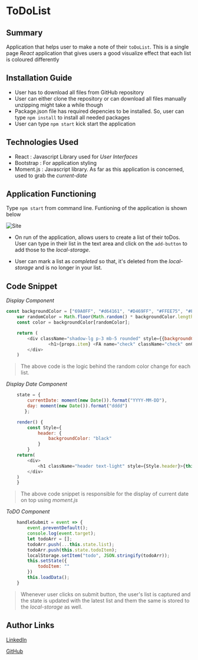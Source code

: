 # ToDoList

## Summary
Application that helps user to make a note of their `toDoList`. This is a single page *React* application that gives users a good visualize effect that each list is coloured differently

## Installation Guide
* User has to download all files from GitHub repository
* User can either clone the repository or can download all files manually unzipping might take a while though
* Package.json file has required depencies to be installed. So, user can type `npm install` to install all needed packages
* User can type `npm start` kick start the application

## Technologies Used
- React : Javascript Library used for *User Interfaces*
- Bootstrap : For application styling
- Moment.js : Javascript library. As far as this application is concerned, used to grab the *current-date*

## Application Functioning
Type `npm start` from command line. Funtioning of the application is shown below

![Site](React-App-gif.gif)

* On run of the application, allows users to create a list of their toDos. User can type in their list in the text area and click on the `add-button` to add those to the *local-storage*. 

* User can mark a list as *completed* so that, it's deleted from the *local-storage* and is no longer in your list.


## Code Snippet
*Display Component*

```Javascript
const backgroundColor = ["69A0FF", "#d64161", "#D469FF", "#FFEE75", "#FFEFB5", "#463B80"];
    var randomColor = Math.floor(Math.random() * backgroundColor.length);
    const color = backgroundColor[randomColor];

    return (
        <div className="shadow-lg p-3 mb-5 rounded" style={{backgroundColor: color}}>
                <h1>{props.item} <FA name="check" className="check" onClick={props.handleDelete} id={props.id} /></h1>
        </div>
    )
```
> The above code is the logic behind the random color change for each list.

*Display Date Component*

```Javascript
    state = {
        currentDate: moment(new Date()).format("YYYY-MM-DD"),
        day: moment(new Date()).format("dddd")
       };

    render() { 
        const Style={
            header: {
                backgroundColor: "black"
            }
        }
    return(
        <div>
            <h1 className="header text-light" style={Style.header}>{this.state.currentDate} {this.state.day}</h1>
        </div>
    )
    }
```
> The above code snippet is responsible for the display of current date on top using *moment.js*

*ToDO Component*

```Javascript
    handleSubmit = event => {
        event.preventDefault();
        console.log(event.target);
        let todoArr = [];
        todoArr.push(...this.state.list);
        todoArr.push(this.state.todoItem);
        localStorage.setItem("todo", JSON.stringify(todoArr));
        this.setState({
            todoItem: ""
        })
        this.loadData();
    }
```

> Whenever user clicks on submit button, the user's list is captured and the state is updated with the latest list and them the same is stored to the *local-storage* as well.

## Author Links
[LinkedIn](https://www.linkedin.com/in/mahisha-gunasekaran-0a780a88/)

[GitHub](https://github.com/Mahi-Mani)
